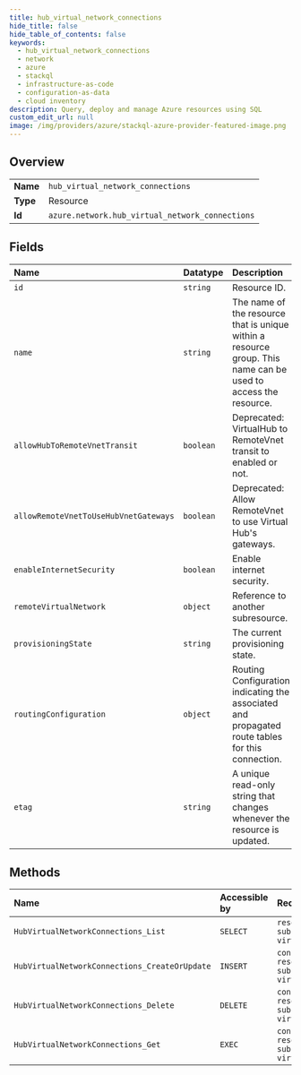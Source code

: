 ```yaml
---
title: hub_virtual_network_connections
hide_title: false
hide_table_of_contents: false
keywords:
  - hub_virtual_network_connections
  - network
  - azure    
  - stackql
  - infrastructure-as-code
  - configuration-as-data
  - cloud inventory
description: Query, deploy and manage Azure resources using SQL
custom_edit_url: null
image: /img/providers/azure/stackql-azure-provider-featured-image.png
---
```

  
    

## Overview
<table><tbody>
<tr><td><b>Name</b></td><td><code>hub_virtual_network_connections</code></td></tr>
<tr><td><b>Type</b></td><td>Resource</td></tr>
<tr><td><b>Id</b></td><td><code>azure.network.hub_virtual_network_connections</code></td></tr>
</tbody></table>

## Fields
| Name | Datatype | Description |
|:-----|:---------|:------------|
| `id` | `string` | Resource ID. |
| `name` | `string` | The name of the resource that is unique within a resource group. This name can be used to access the resource. |
| `allowHubToRemoteVnetTransit` | `boolean` | Deprecated: VirtualHub to RemoteVnet transit to enabled or not. |
| `allowRemoteVnetToUseHubVnetGateways` | `boolean` | Deprecated: Allow RemoteVnet to use Virtual Hub's gateways. |
| `enableInternetSecurity` | `boolean` | Enable internet security. |
| `remoteVirtualNetwork` | `object` | Reference to another subresource. |
| `provisioningState` | `string` | The current provisioning state. |
| `routingConfiguration` | `object` | Routing Configuration indicating the associated and propagated route tables for this connection. |
| `etag` | `string` | A unique read-only string that changes whenever the resource is updated. |
## Methods
| Name | Accessible by | Required Params | Description |
|:-----|:--------------|:----------------|:------------|
| `HubVirtualNetworkConnections_List` | `SELECT` | `resourceGroupName, subscriptionId, virtualHubName` | Retrieves the details of all HubVirtualNetworkConnections. |
| `HubVirtualNetworkConnections_CreateOrUpdate` | `INSERT` | `connectionName, resourceGroupName, subscriptionId, virtualHubName` | Creates a hub virtual network connection if it doesn't exist else updates the existing one. |
| `HubVirtualNetworkConnections_Delete` | `DELETE` | `connectionName, resourceGroupName, subscriptionId, virtualHubName` | Deletes a HubVirtualNetworkConnection. |
| `HubVirtualNetworkConnections_Get` | `EXEC` | `connectionName, resourceGroupName, subscriptionId, virtualHubName` | Retrieves the details of a HubVirtualNetworkConnection. |
